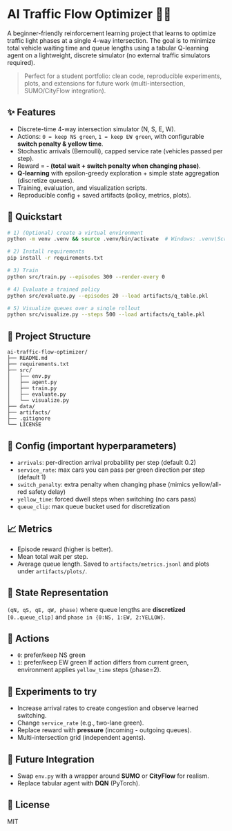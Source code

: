 # AI Traffic Flow Optimizer 🚦🚗

A beginner-friendly reinforcement learning project that learns to optimize traffic light phases at a single 4-way intersection. The goal is to minimize total vehicle waiting time and queue lengths using a tabular Q-learning agent on a lightweight, discrete simulator (no external traffic simulators required).

> Perfect for a student portfolio: clean code, reproducible experiments, plots, and extensions for future work (multi-intersection, SUMO/CityFlow integration).

## ✨ Features
- Discrete-time 4-way intersection simulator (N, S, E, W).
- Actions: `0 = keep NS green`, `1 = keep EW green`, with configurable **switch penalty & yellow time**.
- Stochastic arrivals (Bernoulli), capped service rate (vehicles passed per step).
- Reward = **- (total wait + switch penalty when changing phase)**.
- **Q-learning** with epsilon-greedy exploration + simple state aggregation (discretize queues).
- Training, evaluation, and visualization scripts.
- Reproducible config + saved artifacts (policy, metrics, plots).

## 🚀 Quickstart
```bash
# 1) (Optional) create a virtual environment
python -m venv .venv && source .venv/bin/activate  # Windows: .venv\Scripts\activate

# 2) Install requirements
pip install -r requirements.txt

# 3) Train
python src/train.py --episodes 300 --render-every 0

# 4) Evaluate a trained policy
python src/evaluate.py --episodes 20 --load artifacts/q_table.pkl

# 5) Visualize queues over a single rollout
python src/visualize.py --steps 500 --load artifacts/q_table.pkl
```

## 📂 Project Structure
```
ai-traffic-flow-optimizer/
├── README.md
├── requirements.txt
├── src/
│   ├── env.py
│   ├── agent.py
│   ├── train.py
│   ├── evaluate.py
│   └── visualize.py
├── data/
├── artifacts/
├── .gitignore
└── LICENSE
```

## 🔧 Config (important hyperparameters)
- `arrivals`: per-direction arrival probability per step (default 0.2)
- `service_rate`: max cars you can pass per green direction per step (default 1)
- `switch_penalty`: extra penalty when changing phase (mimics yellow/all-red safety delay)
- `yellow_time`: forced dwell steps when switching (no cars pass)
- `queue_clip`: max queue bucket used for discretization

## 📈 Metrics
- Episode reward (higher is better).
- Mean total wait per step.
- Average queue length.
Saved to `artifacts/metrics.jsonl` and plots under `artifacts/plots/`.

## 🧩 State Representation
`(qN, qS, qE, qW, phase)` where queue lengths are **discretized** `[0..queue_clip]` and `phase in {0:NS, 1:EW, 2:YELLOW}`.

## 🏁 Actions
- `0`: prefer/keep NS green
- `1`: prefer/keep EW green
If action differs from current green, environment applies `yellow_time` steps (phase=2).

## 🧪 Experiments to try
- Increase arrival rates to create congestion and observe learned switching.
- Change `service_rate` (e.g., two-lane green).
- Replace reward with **pressure** (incoming - outgoing queues).
- Multi-intersection grid (independent agents).

## 🔌 Future Integration
- Swap `env.py` with a wrapper around **SUMO** or **CityFlow** for realism.
- Replace tabular agent with **DQN** (PyTorch).

## 📜 License
MIT
